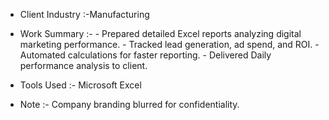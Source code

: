 - Client Industry :-Manufacturing
- Work Summary :-
         - Prepared detailed Excel reports analyzing digital marketing performance.
         - Tracked lead generation, ad spend, and ROI.
         - Automated calculations for faster reporting.
         - Delivered Daily performance analysis to client.

- Tools Used :- Microsoft Excel

- Note :-
  Company branding blurred for confidentiality.
